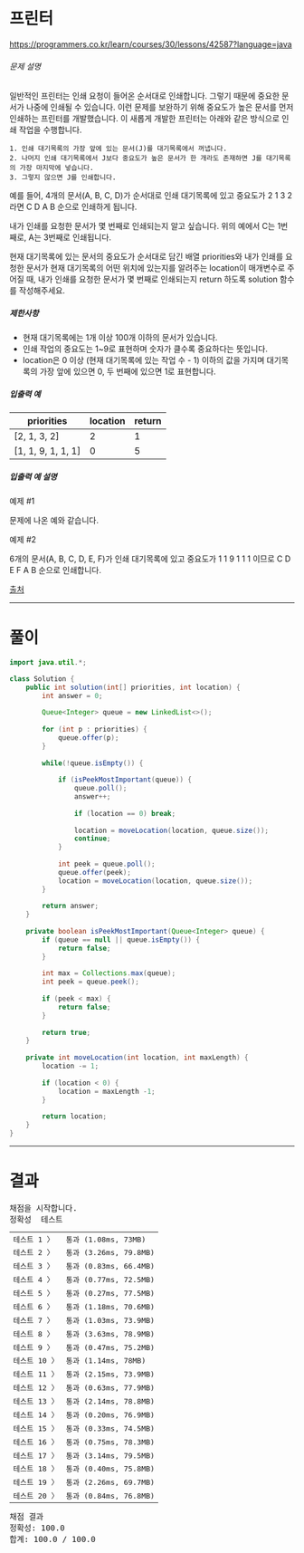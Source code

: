 # 프린터
https://programmers.co.kr/learn/courses/30/lessons/42587?language=java

<div class="guide-section-description">
      <h6 class="guide-section-title">문제 설명</h6>
      <div class="markdown solarized-dark"><p>일반적인 프린터는 인쇄 요청이 들어온 순서대로 인쇄합니다. 그렇기 때문에 중요한 문서가 나중에 인쇄될 수 있습니다. 이런 문제를 보완하기 위해 중요도가 높은 문서를 먼저 인쇄하는 프린터를 개발했습니다. 이 새롭게 개발한 프린터는 아래와 같은 방식으로 인쇄 작업을 수행합니다.</p>
<div class="highlight"><pre class="codehilite"><code>1. 인쇄 대기목록의 가장 앞에 있는 문서(J)를 대기목록에서 꺼냅니다.
2. 나머지 인쇄 대기목록에서 J보다 중요도가 높은 문서가 한 개라도 존재하면 J를 대기목록의 가장 마지막에 넣습니다.
3. 그렇지 않으면 J를 인쇄합니다.
</code></pre></div>
<p>예를 들어, 4개의 문서(A, B, C, D)가 순서대로 인쇄 대기목록에 있고 중요도가 2 1 3 2 라면 C D A B 순으로 인쇄하게 됩니다.</p>

<p>내가 인쇄를 요청한 문서가 몇 번째로 인쇄되는지 알고 싶습니다. 위의 예에서 C는 1번째로, A는 3번째로 인쇄됩니다.</p>

<p>현재 대기목록에 있는 문서의 중요도가 순서대로 담긴 배열 priorities와 내가 인쇄를 요청한 문서가 현재 대기목록의 어떤 위치에 있는지를 알려주는 location이 매개변수로 주어질 때, 내가 인쇄를 요청한 문서가 몇 번째로 인쇄되는지 return 하도록 solution 함수를 작성해주세요.</p>

<h5>제한사항</h5>

<ul>
<li>현재 대기목록에는 1개 이상 100개 이하의 문서가 있습니다.</li>
<li>인쇄 작업의 중요도는 1~9로 표현하며 숫자가 클수록 중요하다는 뜻입니다.</li>
<li>location은 0 이상 (현재 대기목록에 있는 작업 수 - 1) 이하의 값을 가지며 대기목록의 가장 앞에 있으면 0, 두 번째에 있으면 1로 표현합니다.</li>
</ul>

<h5>입출력 예</h5>
<table class="table">
        <thead><tr>
<th>priorities</th>
<th>location</th>
<th>return</th>
</tr>
</thead>
        <tbody><tr>
<td>[2, 1, 3, 2]</td>
<td>2</td>
<td>1</td>
</tr>
<tr>
<td>[1, 1, 9, 1, 1, 1]</td>
<td>0</td>
<td>5</td>
</tr>
</tbody>
      </table>
<h5>입출력 예 설명</h5>

<p>예제 #1</p>

<p>문제에 나온 예와 같습니다.</p>

<p>예제 #2</p>

<p>6개의 문서(A, B, C, D, E, F)가 인쇄 대기목록에 있고 중요도가 1 1 9 1 1 1 이므로 C D E F A B 순으로 인쇄합니다. </p>

<p><a href="http://www.csc.kth.se/contest/nwerc/2006/problems/nwerc06.pdf" target="_blank" rel="noopener">출처</a></p>
</div>
    </div>

----

# 풀이

```java
import java.util.*;

class Solution {
    public int solution(int[] priorities, int location) {
        int answer = 0;
        
        Queue<Integer> queue = new LinkedList<>();
        
        for (int p : priorities) {
            queue.offer(p);
        }
        
        while(!queue.isEmpty()) {
            
            if (isPeekMostImportant(queue)) {
                queue.poll();
                answer++;
                
                if (location == 0) break;
                
                location = moveLocation(location, queue.size());                
                continue;
            }
            
            int peek = queue.poll();
            queue.offer(peek);
            location = moveLocation(location, queue.size());
        }        
        
        return answer;
    }
    
    private boolean isPeekMostImportant(Queue<Integer> queue) {
        if (queue == null || queue.isEmpty()) {
            return false;
        }
        
        int max = Collections.max(queue);
        int peek = queue.peek();
        
        if (peek < max) {
            return false;
        }
        
        return true;
    }
    
    private int moveLocation(int location, int maxLength) {
        location -= 1;
        
        if (location < 0) {
            location = maxLength -1;
        }
        
        return location;
    }
}
```

----

# 결과

<div id="output" class="console-output tab-pane fade in active show"><pre class="console-content"><div></div><div class="console-heading">채점을 시작합니다.</div><div class="console-message">정확성  테스트</div><table class="console-test-group" data-category="correctness"><tbody><tr data-testcase-id="32611"><td valign="top" class="td-label">테스트 1 <span>〉</span></td><td class="result passed">통과 (1.08ms, 73MB)</td></tr><tr data-testcase-id="32612"><td valign="top" class="td-label">테스트 2 <span>〉</span></td><td class="result passed">통과 (3.26ms, 79.8MB)</td></tr><tr data-testcase-id="32613"><td valign="top" class="td-label">테스트 3 <span>〉</span></td><td class="result passed">통과 (0.83ms, 66.4MB)</td></tr><tr data-testcase-id="32614"><td valign="top" class="td-label">테스트 4 <span>〉</span></td><td class="result passed">통과 (0.77ms, 72.5MB)</td></tr><tr data-testcase-id="32615"><td valign="top" class="td-label">테스트 5 <span>〉</span></td><td class="result passed">통과 (0.27ms, 77.5MB)</td></tr><tr data-testcase-id="32616"><td valign="top" class="td-label">테스트 6 <span>〉</span></td><td class="result passed">통과 (1.18ms, 70.6MB)</td></tr><tr data-testcase-id="32617"><td valign="top" class="td-label">테스트 7 <span>〉</span></td><td class="result passed">통과 (1.03ms, 73.9MB)</td></tr><tr data-testcase-id="32618"><td valign="top" class="td-label">테스트 8 <span>〉</span></td><td class="result passed">통과 (3.63ms, 78.9MB)</td></tr><tr data-testcase-id="32619"><td valign="top" class="td-label">테스트 9 <span>〉</span></td><td class="result passed">통과 (0.47ms, 75.2MB)</td></tr><tr data-testcase-id="32620"><td valign="top" class="td-label">테스트 10 <span>〉</span></td><td class="result passed">통과 (1.14ms, 78MB)</td></tr><tr data-testcase-id="32621"><td valign="top" class="td-label">테스트 11 <span>〉</span></td><td class="result passed">통과 (2.15ms, 73.9MB)</td></tr><tr data-testcase-id="32622"><td valign="top" class="td-label">테스트 12 <span>〉</span></td><td class="result passed">통과 (0.63ms, 77.9MB)</td></tr><tr data-testcase-id="32623"><td valign="top" class="td-label">테스트 13 <span>〉</span></td><td class="result passed">통과 (2.14ms, 78.8MB)</td></tr><tr data-testcase-id="32624"><td valign="top" class="td-label">테스트 14 <span>〉</span></td><td class="result passed">통과 (0.20ms, 76.9MB)</td></tr><tr data-testcase-id="32625"><td valign="top" class="td-label">테스트 15 <span>〉</span></td><td class="result passed">통과 (0.33ms, 74.5MB)</td></tr><tr data-testcase-id="32626"><td valign="top" class="td-label">테스트 16 <span>〉</span></td><td class="result passed">통과 (0.75ms, 78.3MB)</td></tr><tr data-testcase-id="32627"><td valign="top" class="td-label">테스트 17 <span>〉</span></td><td class="result passed">통과 (3.14ms, 79.5MB)</td></tr><tr data-testcase-id="32628"><td valign="top" class="td-label">테스트 18 <span>〉</span></td><td class="result passed">통과 (0.40ms, 75.8MB)</td></tr><tr data-testcase-id="32629"><td valign="top" class="td-label">테스트 19 <span>〉</span></td><td class="result passed">통과 (2.26ms, 69.7MB)</td></tr><tr data-testcase-id="32630"><td valign="top" class="td-label">테스트 20 <span>〉</span></td><td class="result passed">통과 (0.84ms, 76.8MB)</td></tr></tbody></table><div class="console-heading">채점 결과</div><div class="console-message">정확성: 100.0</div><div class="console-message">합계: 100.0 / 100.0</div></pre></div>
